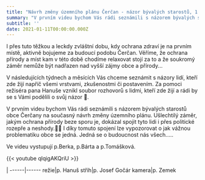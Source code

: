 ```yaml
---
title: "Návrh změny územního plánu Čerčan - názor bývalých starostů, 1. video"
summary: "V prvním videu bychom Vás rádi seznámili s názorem bývalých starostů obce Čerčany na současný návrh změny územního plánu"
subtitle: ''
date: 2021-01-11T00:00:00.000Z
---
```


I přes tuto těžkou a leckdy zvláštní dobu, kdy ochrana zdraví je na prvním místě, aktivně bojujeme za budoucí podobu Čerčan. Věříme, že ochrana přírody a míst kam v této době chodíme relaxovat stojí za to a že soukromý záměr nemůže být nadřazen nad vyšší zájmy obce a přírody...

V následujících týdnech a měsících Vás chceme seznámit s názory lidí, kteří zde žijí napříč všemi vrstvami, zkušenostmi či postavením. Za pomoci režiséra pana Hanuše vznikl soubor rozhovorů s lidmi, kteří zde žijí a rádi by se s Vámi podělili o svůj názor 🙂.

V prvním videu bychom Vás rádi seznámili s názorem bývalých starostů obce Čerčany na současný návrh změny územního plánu. Ušlechtilý záměr, jakým ochrana přírody beze sporu je, dokázal spojit tyto lidi i přes politické rozepře a neshody.🙏🏻 I díky tomuto spojení lze vypozorovat o jak vážnou problematiku obce se jedná. Jedná se o budoucnost nás všech.....

Ve videu vystupují p.Berka, p.Bárta a p.Tomášková.

{{< youtube qlqigAKQriU >}}

| 
------|------
režie|p. Hanuš
střih|p. Josef Gočár
kamera|p. Zemek

